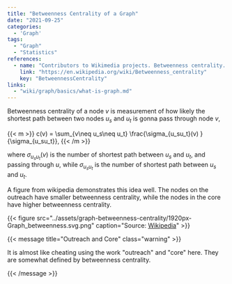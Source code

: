 ```yaml
---
title: "Betweenness Centrality of a Graph"
date: "2021-09-25"
categories:
  - 'Graph'
tags:
  - "Graph"
  - "Statistics"
references:
  - name: "Contributors to Wikimedia projects. Betweenness centrality. In: Wikipedia [Internet]. 21 Aug 2021 [cited 26 Sep 2021]. Available: https://en.wikipedia.org/wiki/Betweenness_centrality"
    link: "https://en.wikipedia.org/wiki/Betweenness_centrality"
    key: "BetweennessCentrality"
links:
  - "wiki/graph/basics/what-is-graph.md"
---
```


Betweenness centrality of a node $v$ is measurement of how likely the shortest path between two nodes $u_s$ and $u_t$ is gonna pass through node $v$,

{{< m >}}
c(v) = \sum_{v\neq u_s\neq u_t} \frac{\sigma_{u_su_t}(v) }{\sigma_{u_su_t}},
{{< /m >}}

where $\sigma_{u_su_t}(v)$ is the number of shortest path between $u_s$ and $u_t$, and passing through $u$, while $\sigma_{u_su_t}$ is the number of shortest path between $u_s$ and $u_t$.

A figure from wikipedia demonstrates this idea well. The nodes on the outreach have smaller betweenness centrality, while the nodes in the core have higher betweenness centrality.

{{< figure src="../assets/graph-betweenness-centrality/1920px-Graph_betweenness.svg.png" caption="Source: [Wikipedia](https://en.wikipedia.org/wiki/Betweenness_centrality#/media/File:Graph_betweenness.svg)" >}}


{{< message title="Outreach and Core" class="warning" >}}

It is almost like cheating using the work "outreach" and "core" here. They are somewhat defined by betweenness centrality.

{{< /message >}}
